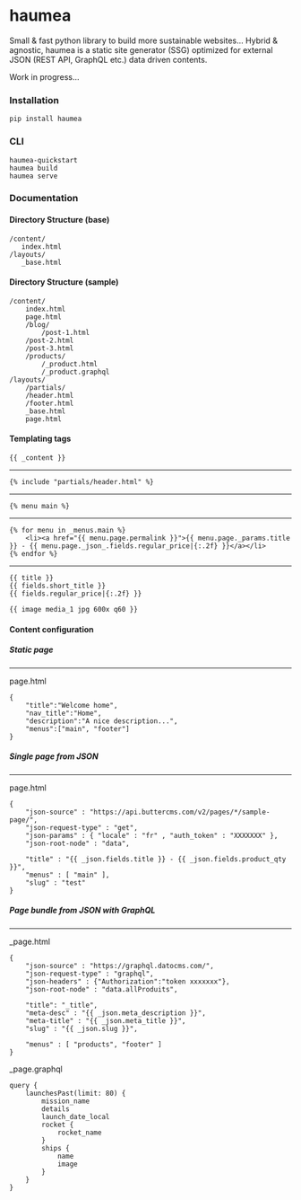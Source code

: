 # haumea

Small &amp; fast python library to build more sustainable websites... 
Hybrid & agnostic, haumea is a static site generator (SSG) optimized for external JSON (REST API, GraphQL etc.) data driven contents. 

Work in progress...

### Installation

    pip install haumea

### CLI

	haumea-quickstart
	haumea build
	haumea serve

### Documentation 

#### Directory Structure (base)

	/content/
	   index.html
	/layouts/
	   _base.html

#### Directory Structure (sample)


	/content/
	    index.html
	    page.html
	    /blog/              
	        /post-1.html   
		/post-2.html   
		/post-3.html   
	    /products/        
			/_product.html 
			/_product.graphql
	/layouts/
	    /partials/
		/header.html
		/footer.html
	    _base.html
	    page.html

#### Templating tags

	{{ _content }}
------------
	{% include "partials/header.html" %}
------------
	{% menu main %}
------------
	{% for menu in _menus.main %}
	    <li><a href="{{ menu.page.permalink }}">{{ menu.page._params.title }} - {{ menu.page._json_.fields.regular_price|{:.2f} }}</a></li>
	{% endfor %}
------------
	{{ title }}
	{{ fields.short_title }}
	{{ fields.regular_price|{:.2f} }}

	{{ image media_1 jpg 600x q60 }}

#### Content configuration 


##### Static page
------------

page.html

	{
	    "title":"Welcome home",
		"nav_title":"Home",
	    "description":"A nice description...",
	    "menus":["main", "footer"]
	}



##### Single page from JSON
------------

page.html

	{
		"json-source" : "https://api.buttercms.com/v2/pages/*/sample-page/",
		"json-request-type" : "get",
		"json-params" : { "locale" : "fr" , "auth_token" : "XXXXXXX" },
		"json-root-node" : "data", 

		"title" : "{{ _json.fields.title }} - {{ _json.fields.product_qty }}",
		"menus" : [ "main" ],
		"slug" : "test"
	}


##### Page bundle from JSON with GraphQL
------------

_page.html 

	{
		"json-source" : "https://graphql.datocms.com/",
		"json-request-type" : "graphql",
		"json-headers" : {"Authorization":"token xxxxxxx"},
		"json-root-node" : "data.allProduits", 

		"title": "_title",
		"meta-desc" : "{{ _json.meta_description }}",
		"meta-title" : "{{ _json.meta_title }}",
		"slug" : "{{ _json.slug }}",

		"menus" : [ "products", "footer" ]
	}


_page.graphql

	query {
		launchesPast(limit: 80) { 
			mission_name 
			details
			launch_date_local 
			rocket { 
				rocket_name 
			} 
			ships { 
				name 
				image 
			}
		}
	}
